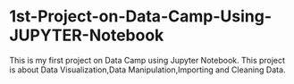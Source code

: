 # 1st-Project-on-Data-Camp-Using-JUPYTER-Notebook
This is my first project on Data Camp using Jupyter Notebook.
This project is about Data Visualization,Data Manipulation,Importing and Cleaning Data.

